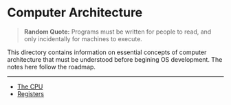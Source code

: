 # Computer Architecture

> **Random Quote:** Programs must be written for people to read, and only incidentally for machines to execute.

This directory contains information on essential concepts of computer architecture that must be understood before begining OS development. The notes here follow the roadmap.

---

+ [The CPU](./01_cpu.md)
+ [Registers](./02_registers.md)
